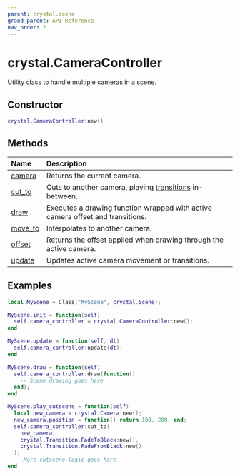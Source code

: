 ```yaml
---
parent: crystal.scene
grand_parent: API Reference
nav_order: 2
---
```


# crystal.CameraController

Utility class to handle multiple cameras in a scene.

## Constructor

```lua
crystal.CameraController:new()
```

## Methods

| Name                                 | Description                                                                    |
| :----------------------------------- | :----------------------------------------------------------------------------- |
| [camera](camera_controller_camera)   | Returns the current camera.                                                    |
| [cut_to](camera_controller_cut_to)   | Cuts to another camera, playing [transitions](transition) in-between.          |
| [draw](camera_controller_draw)       | Executes a drawing function wrapped with active camera offset and transitions. |
| [move_to](camera_controller_move_to) | Interpolates to another camera.                                                |
| [offset](camera_controller_offset)   | Returns the offset applied when drawing through the active camera.             |
| [update](camera_controller_update)   | Updates active camera movement or transitions.                                 |

## Examples

```lua
local MyScene = Class("MyScene", crystal.Scene);

MyScene.init = function(self)
  self.camera_controller = crystal.CameraController:new();
end

MyScene.update = function(self, dt)
  self.camera_controller:update(dt);
end

MyScene.draw = function(self)
  self.camera_controller:draw(function()
    -- Scene drawing goes here
  end);
end

MyScene.play_cutscene = function(self)
  local new_camera = crystal.Camera:new();
  new_camera.position = function() return 100, 200; end;
  self.camera_controller:cut_to(
    new_camera,
    crystal.Transition.FadeToBlack:new(),
    crystal.Transition.FadeFromBlack:new()
  );
  -- More cutscene logic goes here
end
```

